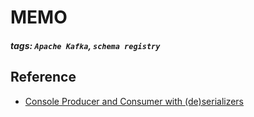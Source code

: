 # MEMO

##### tags: `Apache Kafka`, `schema registry`


## Reference

* [Console Producer and Consumer with (de)serializers](https://developer.confluent.io/tutorials/kafka-console-consumer-producer-avro/kafka.html)